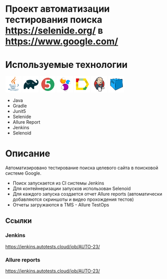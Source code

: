 # Проект автоматизации тестирования поиска https://selenide.org/ в https://www.google.com/


# Используемые технологии
![Java](readme_files/Icons/Java.png)
![Gradle](readme_files/Icons/Gradle.png)
![JUnit5](readme_files/Icons/JUnit5.png)
![Selenide](readme_files/Icons/Selenide.png)
![Allure_Report](readme_files/Icons/Allure_Report.png)
![Jenkins](readme_files/Icons/Jenkins.png)
![Selenoid](readme_files/Icons/Selenoid.png)

- Java
- Gradle
- Junit5
- Selenide
- Allure Report
- Jenkins
- Selenoid


# Описание
Автоматизировано тестирование поиска целевого сайта в поисковой системе Google.

- Поиск запускается из CI системы Jenkins
- Для контейнеризации запусков использован Selenoid
- Для каждого запуска создается отчет Allure reports (автоматически добавляются скриншоты и видео прохождения тестов)
- Отчеты загружаются в TMS - Allure TestOps

## Ссылки
### Jenkins
https://jenkins.autotests.cloud/job/AUTO-23/
### Allure reports
https://jenkins.autotests.cloud/job/AUTO-23/

